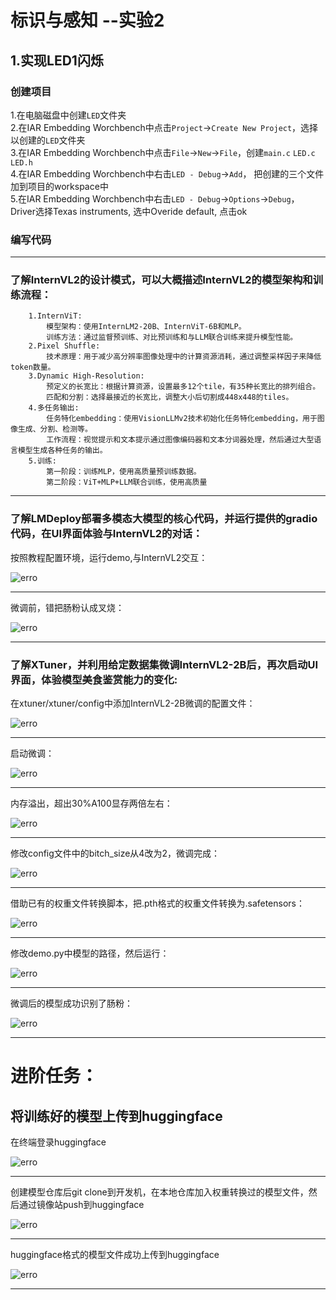 # 标识与感知 --实验2

    
## 1.实现LED1闪烁

### 创建项目
  
  1.在电脑磁盘中创建`LED`文件夹  
  2.在IAR Embedding Worchbench中点击`Project`->`Create New Project`，选择以创建的`LED`文件夹  
  3.在IAR Embedding Worchbench中点击`File`->`New`->`File`，创建`main.c` `LED.c` `LED.h`  
  4.在IAR Embedding Worchbench中右击`LED - Debug`->`Add`， 把创建的三个文件加到项目的workspace中  
  5.在IAR Embedding Worchbench中右击`LED - Debug`->`Options`->`Debug`， Driver选择Texas instruments, 选中Overide default, 点击ok  

### 编写代码


  

  
-------------------------------------------------------------------------------------------------------------------

  
### 了解InternVL2的设计模式，可以大概描述InternVL2的模型架构和训练流程：

        1.InternViT:
            模型架构：使用InternLM2-20B、InternViT-6B和MLP。
            训练方法：通过监督预训练、对比预训练和与LLM联合训练来提升模型性能。
        2.Pixel Shuffle:
            技术原理：用于减少高分辨率图像处理中的计算资源消耗，通过调整采样因子来降低token数量。
        3.Dynamic High-Resolution:
            预定义的长宽比：根据计算资源，设置最多12个tile，有35种长宽比的排列组合。
            匹配和分割：选择最接近的长宽比，调整大小后切割成448x448的tiles。
        4.多任务输出:
            任务特化embedding：使用VisionLLMv2技术初始化任务特化embedding，用于图像生成、分割、检测等。
            工作流程：视觉提示和文本提示通过图像编码器和文本分词器处理，然后通过大型语言模型生成各种任务的输出。
        5.训练:
            第一阶段：训练MLP，使用高质量预训练数据。
            第二阶段：ViT+MLP+LLM联合训练，使用高质量
  
-------------------------------------------------------------------------------------------------------------------


### 了解LMDeploy部署多模态大模型的核心代码，并运行提供的gradio代码，在UI界面体验与InternVL2的对话：


按照教程配置环境，运行demo,与InternVL2交互：

  
![erro](https://github.com/Victory-7291/AI_Lab/raw/main/images/2024-12-12%2019-27-54.png "2024-11-20%2021-42-15.png")

  
-------------------------------------------------------------------------------------------------------------------


微调前，错把肠粉认成叉烧：


![erro](https://github.com/Victory-7291/AI_Lab/raw/main/images/2024-12-14%2010-07-15.png "2024-11-20%2021-42-31.png")

  
-------------------------------------------------------------------------------------------------------------------


### 了解XTuner，并利用给定数据集微调InternVL2-2B后，再次启动UI界面，体验模型美食鉴赏能力的变化:


在xtuner/xtuner/config中添加InternVL2-2B微调的配置文件：

  
![erro](https://github.com/Victory-7291/AI_Lab/raw/main/images/2024-12-12%2020-05-49.png "2024-11-20%2021-43-08.png")

  
-------------------------------------------------------------------------------------------------------------------


启动微调：

  
![erro](https://github.com/Victory-7291/AI_Lab/raw/main/images/2024-12-12%2020-37-18.png "2024-11-20%2021-42-31.png")

  
-------------------------------------------------------------------------------------------------------------------


内存溢出，超出30%A100显存两倍左右：

![erro](https://github.com/Victory-7291/AI_Lab/raw/main/images/2024-12-12%2021-03-19.png "2024-11-20%2021-42-15.png")

  
-------------------------------------------------------------------------------------------------------------------


修改config文件中的bitch_size从4改为2，微调完成：

![erro](https://github.com/Victory-7291/AI_Lab/raw/main/images/2024-12-13%2021-23-49.png "2024-11-20%2021-43-08.png")

  
-------------------------------------------------------------------------------------------------------------------


借助已有的权重文件转换脚本，把.pth格式的权重文件转换为.safetensors：

  
![erro](https://github.com/Victory-7291/AI_Lab/raw/main/images/2024-12-13%2021-44-22.png "2024-11-20%2021-43-50.png")

  
-------------------------------------------------------------------------------------------------------------------


修改demo.py中模型的路径，然后运行：

  
![erro](https://github.com/Victory-7291/AI_Lab/raw/main/images/2024-12-13%2021-49-43.png "2024-11-20%2021-43-50.png")

  
-------------------------------------------------------------------------------------------------------------------


微调后的模型成功识别了肠粉：

  
![erro](https://github.com/Victory-7291/AI_Lab/raw/main/images/2024-12-14%2010-15-06.png "2024-11-20%2021-42-31.png")

  
-------------------------------------------------------------------------------------------------------------------


# 进阶任务：

## 将训练好的模型上传到huggingface

  
在终端登录huggingface

  
![erro](https://github.com/Victory-7291/AI_Lab/raw/main/images/Screenshot%20from%202025-01-14%2017-21-51.png "2024-11-20%2021-43-50.png")

  
-------------------------------------------------------------------------------------------------------------------


创建模型仓库后git clone到开发机，在本地仓库加入权重转换过的模型文件，然后通过镜像站push到huggingface

  
![erro](https://github.com/Victory-7291/AI_Lab/raw/main/images/Screenshot%20from%202025-01-14%2020-20-19.png "2024-11-20%2021-43-50.png")

  
-------------------------------------------------------------------------------------------------------------------


huggingface格式的模型文件成功上传到huggingface

  
![erro](https://github.com/Victory-7291/AI_Lab/raw/main/images/Screenshot%20from%202025-01-14%2020-20-36.png "2024-11-20%2021-42-31.png")

  
-------------------------------------------------------------------------------------------------------------------
